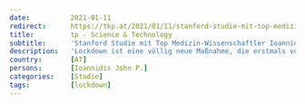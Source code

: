 ```yaml
---
date:          2021-01-11
redirect:      https://tkp.at/2021/01/11/stanford-studie-mit-top-medizin-wissenschaftler-ioannidis-zeigt-keinen-nutzen-von-lockdowns/
title:         tp - Science & Technology
subtitle:      'Stanford Studie mit Top Medizin-Wissenschaftler Ioannidis zeigt keinen Nutzen von Lockdowns'
description:   'Lockdown ist eine völlig neue Maßnahme, die erstmals von der chinesischen Führung in Wuhan eingesetzt und anschließend massiv im Westen propagiert wurde. Bis dahin wurde die Maßnahme als unwissenschaftlich und schädlich angesehen und auch von der WHO abgelehnt. Es gab bisher schon viele Studien, die den nicht vorhanden Nutzen aber den immensen Schaden aufzeigen. Nun …'
country:       [AT]
persons:       [Ioannidis John P.]
categories:    [Studie]
tags:          [lockdown]
---
```

